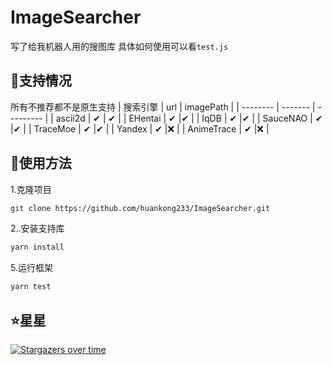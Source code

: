 # ImageSearcher

写了给我机器人用的搜图库
具体如何使用可以看`test.js`

## 🚀支持情况

所有不推荐都不是原生支持
| 搜索引擎    | url      | imagePath |
| --------   | -------  | --------- |
| ascii2d    | ✔        | ✔        |
| EHentai    | ✔        |✔         |
| IqDB       | ✔        |✔         |
| SauceNAO   | ✔        |✔         |
| TraceMoe   | ✔        |✔         |
| Yandex     | ✔        |❌        |
| AnimeTrace | ✔        |❌        |

## 🎉使用方法

1.克隆项目

~~~sh
git clone https://github.com/huankong233/ImageSearcher.git
~~~

2..安装支持库

~~~sh
yarn install
~~~

5.运行框架

~~~sh
yarn test
~~~

## ⭐星星

[![Stargazers over time](https://starchart.cc/huankong233/ImageSearcher.svg)](https://starchart.cc/huankong233/ImageSearcher)

